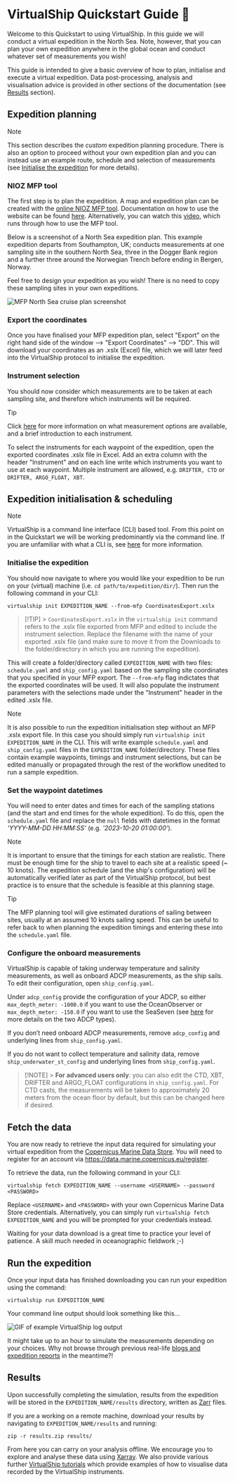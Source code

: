 # VirtualShip Quickstart Guide 🚢

Welcome to this Quickstart to using VirtualShip. In this guide we will conduct a virtual expedition in the North Sea. Note, however, that you can plan your own expedition anywhere in the global ocean and conduct whatever set of measurements you wish!

This guide is intended to give a basic overview of how to plan, initialise and execute a virtual expedition. Data post-processing, analysis and visualisation advice is provided in other sections of the documentation (see [Results](#results) section).

## Expedition planning

> [!NOTE]
> This section describes the _custom_ expedition planning procedure. There is also an option to proceed without your own expedition plan and you can instead use an example route, schedule and selection of measurements (see [Initialise the expedition](#initialise-the-expedition) for more details).

### NIOZ MFP tool

The first step is to plan the expedition. A map and expedition plan can be created with the [online NIOZ MFP tool](https://nioz.marinefacilitiesplanning.com/cruiselocationplanning#). Documentation on how to use the website can be found [here](https://surfdrive.surf.nl/files/index.php/s/84TFmsAAzcSD56F). Alternatively, you can watch this [video](https://www.youtube.com/watch?v=yIpYX2xCvsM&list=PLE-LzO7kk1gLM74U4PLDh8RywYXmZcloz&ab_channel=VirtualShipClassroom), which runs through how to use the MFP tool.

Below is a screenshot of a North Sea expedition plan. This example expedition departs from Southampton, UK; conducts measurements at one sampling site in the southern North Sea, three in the Dogger Bank region and a further three around the Norwegian Trench before ending in Bergen, Norway.

Feel free to design your expedition as you wish! There is no need to copy these sampling sites in your own expeditions.

![MFP North Sea cruise plan screenshot](image-1.png)

### Export the coordinates

Once you have finalised your MFP expedition plan, select "Export" on the right hand side of the window --> "Export Coordinates" --> "DD". This will download your coordinates as an .xslx (Excel) file, which we will later feed into the VirtualShip protocol to initialise the expedition.

### Instrument selection

You should now consider which measurements are to be taken at each sampling site, and therefore which instruments will be required.

> [!TIP]
> Click [here](https://virtualship.readthedocs.io/en/latest/user-guide/assignments/Research_proposal_intro.html) for more information on what measurement options are available, and a brief introduction to each instrument.

To select the instruments for each waypoint of the expedition, open the exported coordinates .xslx file in Excel. Add an extra column with the header "Instrument" and on each line write which instruments you want to use at each waypoint. Multiple instrument are allowed, e.g. `DRIFTER, CTD` or `DRIFTER, ARGO_FLOAT, XBT`.

<!-- TODO: this section should be removed/moved to initialisation & scheduling sub-section when the planning UI is implemented. This will remove the need to go into the excel file and instead the workflow will be something like: export .xslx from MFP -> run virtualship init --from-mfp -> launch virtualship plan UI (OR advanced users can simply edit the yamls) -->

## Expedition initialisation & scheduling

> [!NOTE]
> VirtualShip is a command line interface (CLI) based tool. From this point on in the Quickstart we will be working predominantly via the command line.
> If you are unfamiliar with what a CLI is, see [here](https://www.w3schools.com/whatis/whatis_cli.asp) for more information.

### Initialise the expedition

You should now navigate to where you would like your expedition to be run on your (virtual) machine (i.e. `cd path/to/expedition/dir/`). Then run the following command in your CLI:

```
virtualship init EXPEDITION_NAME --from-mfp CoordinatesExport.xslx
```

> [!TIP] > `CoordinatesExport.xslx` in the `virtualship init` command refers to the .xslx file exported from MFP and edited to include the instrument selection. Replace the filename with the name of your exported .xslx file (and make sure to move it from the Downloads to the folder/directory in which you are running the expedition).

This will create a folder/directory called `EXPEDITION_NAME` with two files: `schedule.yaml` and `ship_config.yaml` based on the sampling site coordinates that you specified in your MFP export. The `--from-mfp` flag indictates that the exported coordinates will be used. It will also populate the instrument parameters with the selections made under the "Instrument" header in the edited .xslx file.

> [!NOTE]
> It is also possible to run the expedition initialisation step without an MFP .xslx export file. In this case you should simply run `virtualship init EXPEDITION_NAME` in the CLI. This will write example `schedule.yaml` and `ship_config.yaml` files in the `EXPEDITION_NAME` folder/directory. These files contain example waypoints, timings and instrument selections, but can be edited manually or propagated through the rest of the workflow unedited to run a sample expedition.

### Set the waypoint datetimes

You will need to enter dates and times for each of the sampling stations (and the start and end times for the whole expedition). To do this, open the `schedule.yaml` file and replace the `null` fields with datetimes in the format _'YYYY-MM-DD HH:MM:SS'_ (e.g. _'2023-10-20 01:00:00'_).

> [!NOTE]
> It is important to ensure that the timings for each station are realistic. There must be enough time for the ship to travel to each site at a realistic speed (~ 10 knots). The expedition schedule (and the ship's configuration) will be automatically verified later as part of the VirtualShip protocol, but best practice is to ensure that the schedule is feasible at this planning stage.

> [!TIP]
> The MFP planning tool will give estimated durations of sailing between sites, usually at an assumed 10 knots sailing speed. This can be useful to refer back to when planning the expedition timings and entering these into the `schedule.yaml` file.

### Configure the onboard measurements

VirtualShip is capable of taking underway temperature and salinity measurements, as well as onboard ADCP measurements, as the ship sails. To edit their configuration, open `ship_config.yaml`.

Under `adcp_config` provide the configuration of your ADCP, so either `max_depth_meter: -1000.0` if you want to use the OceanObserver or `max_depth_meter: -150.0` if you want to use the SeaSeven (see [here](https://virtualship.readthedocs.io/en/latest/user-guide/assignments/Research_proposal_intro.html) for more details on the two ADCP types).

If you don’t need onboard ADCP measurements, remove `adcp_config` and underlying lines from `ship_config.yaml`.

If you do not want to collect temperature and salinity data, remove `ship_underwater_st_config` and underlying lines from `ship_config.yaml`.

> [!NOTE] > **For advanced users only**: you can also edit the CTD, XBT, DRIFTER and ARGO_FLOAT configurations in `ship_config.yaml`. For CTD casts, the measurements will be taken to approximately 20 meters from the ocean floor by default, but this can be changed here if desired.

## Fetch the data

You are now ready to retrieve the input data required for simulating your virtual expedition from the [Copernicus Marine Data Store](https://data.marine.copernicus.eu/products). You will need to register for an account via https://data.marine.copernicus.eu/register.

To retrieve the data, run the following command in your CLI:

```
virtualship fetch EXPEDITION_NAME --username <USERNAME> --password <PASSWORD>
```

Replace `<USERNAME>` and `<PASSWORD>` with your own Copernicus Marine Data Store credentials. Alternatively, you can simply run `virtualship fetch EXPEDITION_NAME` and you will be prompted for your credentials instead.

Waiting for your data download is a great time to practice your level of patience. A skill much needed in oceanographic fieldwork ;-)

## Run the expedition

Once your input data has finished downloading you can run your expedition using the command:

```
virtualship run EXPEDITION_NAME
```

Your command line output should look something like this...

![GIF of example VirtualShip log output](example_log_instruments.gif)

It might take up to an hour to simulate the measurements depending on your choices. Why not browse through previous real-life [blogs and expedition reports](https://virtualship.readthedocs.io/en/latest/user-guide/assignments/Sail_the_ship.html#Reporting) in the meantime?!

## Results

Upon successfully completing the simulation, results from the expedition will be stored in the `EXPEDITION_NAME/results` directory, written as [Zarr](https://zarr.dev/) files.

If you are a working on a remote machine, download your results by navigating to `EXPEDITION_NAME/results` and running:

```
zip -r results.zip results/
```

From here you can carry on your analysis offline. We encourage you to explore and analyse these data using [Xarray](https://docs.xarray.dev/en/stable/). We also provide various further [VirtualShip tutorials](https://virtualship.readthedocs.io/en/latest/user-guide/tutorials/index.html) which provide examples of how to visualise data recorded by the VirtualShip instruments.

<!-- TODO: Add a link to visualisation tool as an alternate option to own visualisation when/if this feature is implemented?! -->
